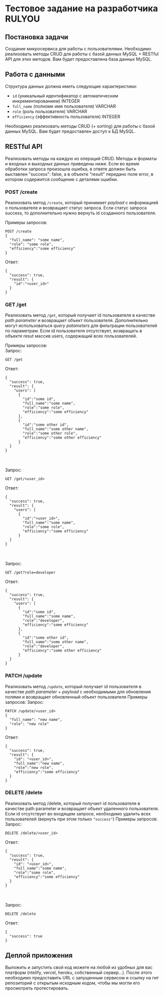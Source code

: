 # Тестовое задание на разработчика RULYOU
## Постановка задачи
Создание микросервиса для работы с пользователями.
Необходимо реализовать методы CRUD для работы с базой данных MySQL + RESTful API для этих методов.
Вам будет предоставлена база данных MySQL.

## Работа с данными
Структура данных должна иметь следующие характеристики:
  - `id` (уникальный идентификатор с автоматическим инкрементированием) INTEGER
  - `full_name` (полноме имя пользователя) VARCHAR
  - `role` (роль пользователя) VARCHAR
  - `efficiency` (эффективность пользователя) INTEGER

Необходимо реализовать методы CRUD (+ sorting) для работы с базой данных MySQL.
Вам будет предоставлен доступ к БД MySQL.

## RESTful API
Реализовать методы на каждую из операций CRUD. Методы и форматы и входных и выходных данных приведены ниже.
Если во время обработки запроса произошла ошибка, в ответе должен быть выставлен "success": false, а в объекте "result" передано поле error, в котором содержится сообщение с деталями ошибки.

### POST /create
Реализовать метод `/create`, который принимает *payload* с информацией о пользователе и возвращает статус запроса.
Eсли статус запроса success, то дополнительно нужно вернуть id созданного пользователя.

Примеры запросов:
```
POST /create 
{
  "full_name": "some name",
  "role": "some role",
  "efficiency":"some efficiency"
}

```
Ответ:
```
{
  "success": true,
  "result": {
    "id":"<user_id>"
  }
}

```

### GET /get
Реализовать метод `/get`, который получает id пользователя в качестве *path parameter* и возвращает объект пользователя. Дополнительно могут использоваться *query patameters* для фильтрации пользователей по параметрам. Если id пользователя отсутствует, возвращать в объекте resut массив users, содержащий всех пользователей.

Примеры запросов:  
Запрос:
```
GET /get
```
Ответ:
```
{
  "success": true,
  "result": {
    "users": [
      {
        "id":"some id",
        "full_name":"some name",
        "role":"some role",
        "efficiency":"some efficiency"
      },
      {
        "id":"some other id",
        "full_name":"some other name",
        "role":"some other role",
        "efficiency":"some other efficiency"
      }
  }
}

```
<br/><br/>
Запрос:
```
GET /get/<user_id>
```
Ответ:
```
{
  "success": true,
  "result": {
    "users": [
      {
        "id":"<user_id>",
        "full_name":"some name",
        "role":"some role",
        "efficiency":"some efficiency"
      }
  }
}
```
<br/><br/>
Запрос:

```
GET /get?role=developer
```
Ответ:
```
{
  "success": true,
  "result": {
    "users": [
      {
        "id":"some id",
        "full_name":"some name",
        "role":"developer",
        "efficiency":"some efficiency"
      },
      {
        "id":"some other id",
        "full_name":"some other name",
        "role":"developer",
        "efficiency":"some other efficiency"
      }
  }
}

```

### PATCH /update
Реализовать метод `/update`, который получает id пользователя в качестве *path parameter* + *payload* с необходимыми для обновления полями и возвращает обновленный объект пользователя
Примеры запросов:
Запрос:
```
PATCH /update/<user_id>
{
  "full_name": "new name",
  "role": "new role"
}
```
Ответ:
```
{
  "success": true,
  "result": {
    "id": "<user_id>",
    "full_name":"new name",
    "role":"new role",
    "efficiency":"some efficiency"
  }
}
```

### DELETE /delete
Реализовать метод /delete, который получает id пользователя в качестве path parameter и возвращает объект удаленного пользователя. Если id отсутствует во входящем запросе, необходимо удалить всех пользователей (вернуть при этом только `"success"`)
Примеры запросов:
Запрос:
```
DELETE /delete/<user_id>
```
Ответ:
```
{
  "success": true,
  "result": {
    "id": "<user_id>",
    "full_name":"some name",
    "role":"some role",
    "efficiency":"some efficiency"
  }
}
```
<br/><br/>
Запрос:
```
DELETE /delete
```
Ответ:
```
{
  "success": true
}
```


## Деплой приложения
Выложить и запустить свой код можете на любой из удобных для вас платформ (ntelify, vercel, heroku, собственный сервер...). После этого необходимо предоставить URL с запущенным сервисом и ссылку на гит репозиторий с открытым исходным кодом, чтобы мы могли его просмотреть протестировать.

